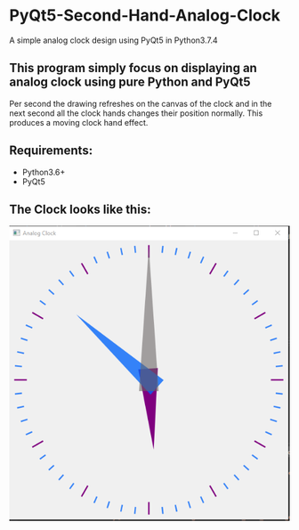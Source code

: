 # PyQt5-Second-Hand-Analog-Clock
A simple analog clock design using PyQt5 in Python3.7.4

## This program simply focus on displaying an analog clock using pure Python and PyQt5
Per second the drawing refreshes on the canvas of the clock and in the next second all the clock hands changes their position normally.
This produces a moving clock hand effect.

## Requirements:

- Python3.6+
- PyQt5

## The Clock looks like this:
![clock](./image/clock.png)
